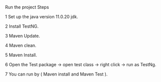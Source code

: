 Run the project Steps

1 Set up the java version 11.0.20 jdk.

2 Install TestNG. 

3 Maven Update.

4 Maven clean.

5 Maven Install. 

6 Open the Test package → open test class → right click → run as TestNg. 

7 You can run by ( Maven install and Maven Test ).
